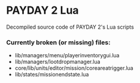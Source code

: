# PAYDAY 2 Lua
Decompiled source code of PAYDAY 2's Lua scripts

### Currently broken (or missing) files:
* lib/managers/menu/playerinventorygui.lua
* lib/managers/lootdropmanager.lua
* core/lib/units/editor/mission/coreareatrigger.lua
* lib/states/missionendstate.lua